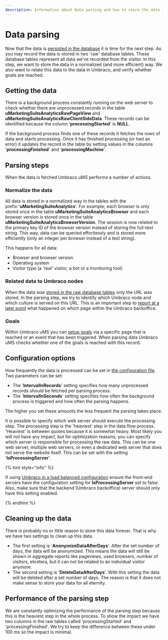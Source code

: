 ```yaml
---
description: Information about Data parsing and how to store the data in a normalized efficiant way.
---
```


# Data parsing

Now that the data is [persisted in the database](/the-umarketingsuite-broad-overview/dataflow-pipeline/data-storage/) it is time for the next step. As you may record the data is stored in two 'raw' database tables. These database tables represent all data we've recorded from the visitor. In this step, we want to store the data in a normalized (and more efficient) way. We also want to relate this data to the data in Umbraco, and verify whether goals are reached.

## Getting the data

There is a background process constantly running on the web server to check whether there are unprocessed records in the table **uMarketingSuiteAnalyticsRawPageView** and **uMarketingSuiteAnalyticsRawClientSideData**. These records can be identified because the column '**processingStarted**' is **NULL**.

If the background process finds one of these records it fetches the rows of data and starts processing. Once it has finished processing (or had an error) it updates the record in the table by setting values in the columns '**processingFinished**' and '**processingMachine**'.

## Parsing steps

When the data is fetched Umbraco uMS performs a number of actions.

### Normalize the data

All data is stored in a normalized way in the tables with the prefix:'**uMarketingSuiteAnalytics**'. For example; each browser is only stored once in the table **uMarketingSuiteAnalyticsBrowser** and each browser version is stored once in the table **uMarketingSuiteAnalyticsBrowserVersion**. The session is now related to the primary key ID of the browser version instead of storing the full-text string. This way, data can be queried effortlessly and is stored more efficiently (only an integer per browser instead of a text string).

This happens for all data:

- Browser and browser version
- Operating system
- Visitor type (a 'real' visitor, a bot or a monitoring tool)

### Related data to Umbraco nodes

When the data was [stored in the raw database tables](/the-umarketingsuite-broad-overview/dataflow-pipeline/data-storage/) only the URL was stored. In the parsing step, we try to identify which Umbraco node and which culture is served on this URL. This is an important step to [report at a later point](/the-umarketingsuite-broad-overview/dataflow-pipeline/reporting/) what happened on which page within the Umbraco backoffice.

### Goals

Within Umbraco uMS you can [setup goals](/analytics/setting-up-goals/) via a specific page that is reached or an event that has been triggered. When parsing data Umbraco uMS checks whether one of the goals is reached with this record.

## Configuration options

How frequently the data is processed can be set in [the configuration file](/installing-umarketingsuite/configuration-options-1-x/). Two parameters can be set:

- The '**IntervalInRecords**' setting specifies how many unprocessed records should be fetched per parsing process.
- The '**IntervalInSeconds**' setting specifies how often the background process is triggered and how often the parsing happens.

The higher you set these amounts the less frequent the parsing takes place.

It is possible to specify which web server should execute the processing step. The processing step is the 'heaviest' step in the data flow process. 'Heaviest' is between quotes because it is somewhat heavy. Most likely you will not have any impact, but for optimization reasons, you can specify which server is responsible for processing the raw data. This can be one web server, multiple web servers, or even a dedicated web server that does not serve the website itself. This can be set with the setting '**IsProcessingServer**'.

{% hint style="info" %}

If using [Umbraco in a load balanced configuration](https://docs.umbraco.com/umbraco-cms/fundamentals/setup/server-setup/load-balancing#how-umbraco-load-balancing-works) ensure the front-end servers have the configuration setting for **IsProcessingServer** set to false. Also, make sure that the backend (Umbraco backoffice) server should only have this setting enabled.

{% endhint %}


## Cleaning up the data

There is probably no or little reason to store this data forever. That is why we have two settings to clean up this data.

- The first setting is '**AnonymizeDataAfterDays**'. After the set number of days, the data will be anonymized. This means the data will still be shown in aggregate reports like pageviews, used browsers, number of visitors, etcetera, but it can not be related to an individual visitor anymore.
- The second setting is '**DeleteDataAfterDays**'. With this setting the data will be deleted after a set number of days. The reason is that it does not make sense to store your data for all eternity. 

## Performance of the parsing step

We are constantly optimizing the performance of the parsing step because this is the heaviest step in the whole process. To show the impact we have two columns in the raw tables called 'processingStarted' and 'processingFinished'. We try to keep the difference between these under 100 ms so the impact is minimal.